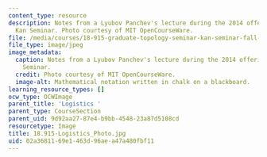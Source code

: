 ```yaml
---
content_type: resource
description: Notes from a Lyubov Panchev's lecture during the 2014 offering of the
  Kan Seminar. Photo courtesy of MIT OpenCourseWare.
file: /media/courses/18-915-graduate-topology-seminar-kan-seminar-fall-2014/02a3681169e1463d96aea47a480fbf11_18.915-Logistics_Photo.jpg
file_type: image/jpeg
image_metadata:
  caption: Notes from a Lyubov Panchev's lecture during the 2014 offering of the Kan
    Seminar.
  credit: Photo courtesy of MIT OpenCourseWare.
  image-alt: Mathematical notation written in chalk on a blackboard.
learning_resource_types: []
ocw_type: OCWImage
parent_title: 'Logistics '
parent_type: CourseSection
parent_uid: 9d92aa27-87e4-b9bb-4548-23a87d5108cd
resourcetype: Image
title: 18.915-Logistics_Photo.jpg
uid: 02a36811-69e1-463d-96ae-a47a480fbf11
---
```

